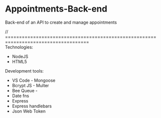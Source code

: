 # Appointments-Back-end  
Back-end of an API to create and manage appointments  

// ====================================================================================  
Technologies:  
- NodeJS  
- HTML5  
  
Development tools:  
- VS Code               - Mongoose
- Bcrypt JS             - Multer
- Bee Queue             -
- Date fns
- Express
- Express handlebars
- Json Web Token
